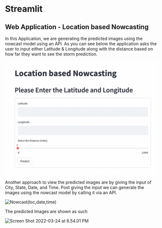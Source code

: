 # Streamlit

## Web Application - Location based Nowcasting

In this Application, we are generating the predicted images using the nowcast model using an API. As you can see below the application asks the user to input either Latitude & Longitude along with the distance based on how far they want to see the storm prediction. 

<img width="520" alt="Nowcast(lat,lon)" src="Nowcast(lat,lon).png">

Another approach to view the predicted images are by giving the input of City, State, Date, and Time. Post giving the input we can generate the images using the nowcast model by calling it via an API.

<img width="520" alt="Nowcast(loc,date,time)" src="https://user-images.githubusercontent.com/91446704/149588441-5a8568f8-88da-414e-b3ff-618fead33f69.png">

The predicted Images are shown as such

<img width="520" alt="Screen Shot 2022-03-24 at 6.54.01 PM" src="https://user-images.githubusercontent.com/91446704/149588441-5a8568f8-88da-414e-b3ff-618fead33f69.png">

